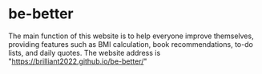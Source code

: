 # be-better
The main function of this website is to help everyone improve themselves, providing features such as BMI calculation, book recommendations, to-do lists, and daily quotes.
The website address is "https://brilliant2022.github.io/be-better/"
